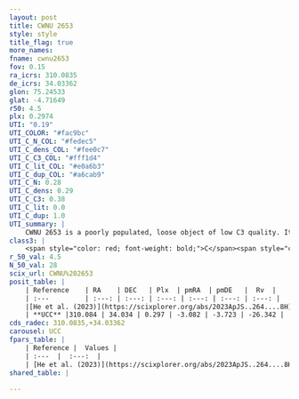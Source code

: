 ```yaml
---
layout: post
title: CWNU 2653
style: style
title_flag: true
more_names: 
fname: cwnu2653
fov: 0.15
ra_icrs: 310.0835
de_icrs: 34.03362
glon: 75.24533
glat: -4.71649
r50: 4.5
plx: 0.2974
UTI: "0.19"
UTI_COLOR: "#fac9bc"
UTI_C_N_COL: "#fedec5"
UTI_C_dens_COL: "#fee0c7"
UTI_C_C3_COL: "#fff1d4"
UTI_C_lit_COL: "#e0a6b3"
UTI_C_dup_COL: "#a6cab9"
UTI_C_N: 0.28
UTI_C_dens: 0.29
UTI_C_C3: 0.38
UTI_C_lit: 0.0
UTI_C_dup: 1.0
UTI_summary: |
    CWNU 2653 is a poorly populated, loose object of low C3 quality. It was recently reported in the literature.
class3: |
    <span style="color: red; font-weight: bold;">C</span><span style="color: #FFC300; font-weight: bold;">B</span>
r_50_val: 4.5
N_50_val: 28
scix_url: CWNU%202653
posit_table: |
    | Reference    | RA    | DEC   | Plx  | pmRA  | pmDE   |  Rv  |
    | :---         | :---: | :---: | :---: | :---: | :---: | :---: |
    |[He et al. (2023)](https://scixplorer.org/abs/2023ApJS..264....8H) | 310.087 | 34.034 | 0.311 | -3.101 | -3.727 | -- |
    | **UCC** |310.084 | 34.034 | 0.297 | -3.082 | -3.723 | -26.342 | 
cds_radec: 310.0835,+34.03362
carousel: UCC
fpars_table: |
    | Reference |  Values |
    | :---  |  :---:  |
    | [He et al. (2023)](https://scixplorer.org/abs/2023ApJS..264....8H) | `A0=1.75, m-M=12.35, logAge=6.95` |
shared_table: |
    
---
```

